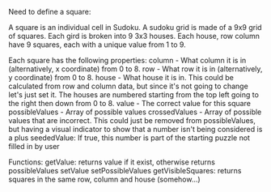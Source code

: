 Need to define a square:

A square is an individual cell in Sudoku. A sudoku grid is made of a 9x9
grid of squares. Each gird is broken into 9 3x3 houses. Each house, row
column have 9 squares, each with a unique value from 1 to 9.

Each square has the following properties:
column - What column it is in (alternatively, x coordinate) from 0 to 8.
row -  What row it is in (alternatively, y coordinate) from 0 to 8.
house - What house it is in. This could be calculated from row and column data, but since it's not going to change let's just set it. The houses are numbered starting from the top left going to the right then down from 0 to 8.
value - The correct value for this square
possibleValues - Array of possible values
crossedValues - Array of possible values that are incorrect. This could just be removed from possibleValues, but having a visual indicator to show that a number isn't being considered is a plus
seededValue: If true, this number is part of the starting puzzle not filled in by user

Functions:
getValue: returns value if it exist, otherwise returns possibleValues
setValue
setPossibleValues
getVisibleSquares: returns squares in the same row, column and house (somehow...)
